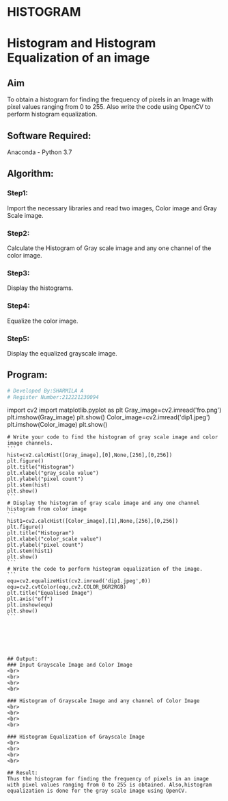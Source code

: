 # HISTOGRAM
# Histogram and Histogram Equalization of an image
## Aim
To obtain a histogram for finding the frequency of pixels in an Image with pixel values ranging from 0 to 255. Also write the code using OpenCV to perform histogram equalization.

## Software Required:
Anaconda - Python 3.7

## Algorithm:
### Step1:
Import the necessary libraries and read two images, Color image and Gray Scale image.

### Step2:
Calculate the Histogram of Gray scale image and any one channel of the color image.

### Step3:
Display the histograms.

### Step4:
Equalize the color image.

### Step5:
Display the equalized grayscale image.
## Program:
```python
# Developed By:SHARMILA A
# Register Number:212221230094

````
import cv2
import matplotlib.pyplot as plt
Gray_image=cv2.imread('fro.png')
plt.imshow(Gray_image)
plt.show()
Color_image=cv2.imread('dip1.jpeg')
plt.imshow(Color_image)
plt.show()
````
# Write your code to find the histogram of gray scale image and color image channels.
```
hist=cv2.calcHist([Gray_image],[0],None,[256],[0,256])
plt.figure()
plt.title("Histogram")
plt.xlabel("gray_scale value")
plt.ylabel("pixel count")
plt.stem(hist)
plt.show()
```
# Display the histogram of gray scale image and any one channel histogram from color image
```
hist1=cv2.calcHist([Color_image],[1],None,[256],[0,256])
plt.figure()
plt.title("Histogram")
plt.xlabel("color_scale value")
plt.ylabel("pixel count")
plt.stem(hist1)
plt.show()
```
# Write the code to perform histogram equalization of the image. 
```
equ=cv2.equalizeHist(cv2.imread('dip1.jpeg',0))
equ=cv2.cvtColor(equ,cv2.COLOR_BGR2RGB)
plt.title("Equalised Image")
plt.axis("off")
plt.imshow(equ)
plt.show()
```






## Output:
### Input Grayscale Image and Color Image
<br>
<br>
<br>
<br>

### Histogram of Grayscale Image and any channel of Color Image
<br>
<br>
<br>
<br>

### Histogram Equalization of Grayscale Image
<br>
<br>
<br>
<br>

## Result: 
Thus the histogram for finding the frequency of pixels in an image with pixel values ranging from 0 to 255 is obtained. Also,histogram equalization is done for the gray scale image using OpenCV.

